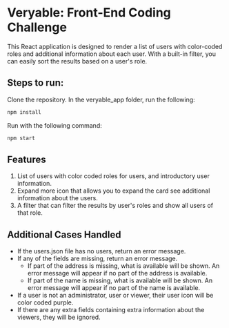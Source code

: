 # Veryable: Front-End Coding Challenge

This React application is designed to render a list of users with color-coded roles and additional information about each user. With a built-in filter, you can easily sort the results based on a user's role.

## Steps to run:

Clone the repository.
In the veryable_app folder, run the following:

```bash
npm install
```

Run with the following command:

```bash
npm start
```

## Features

1. List of users with color coded roles for users, and introductory user information. 
2. Expand more icon that allows you to expand the card see additional information about the users.
3. A filter that can filter the results by user's roles and show all users of that role.

## Additional Cases Handled
* If the users.json file has no users, return an error message.
* If any of the fields are missing, return an error message. 
  * If part of the address is missing, what is available will be shown. An error message will appear if no part of the address is available.
  * If part of the name is missing, what is available will be shown. An error message will appear if no part of the name is available.
* If a user is not an administrator, user or viewer, their user icon will be color coded purple.
* If there are any extra fields containing extra information about the viewers, they will be ignored. 
